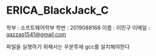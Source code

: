 # ERICA_BlackJack_C
학부 : 소프트웨어학부
학번 : 2019088168
이름 : 이민구
이메일 : qazzaq1541@gmail.com

파일을 실행하기 위해서는 우분투에 gcc를 설치해야한다
